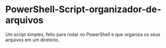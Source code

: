 # PowerShell-Script-organizador-de-arquivos
Um script simples, feito para rodar no PowerShell e que organiza os seus arquivos em um diretório. 
